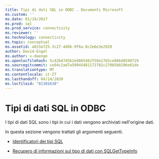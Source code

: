 ```yaml
---
title: Tipi di dati SQL in ODBC . Documenti Microsoft
ms.custom: ''
ms.date: 01/19/2017
ms.prod: sql
ms.prod_service: connectivity
ms.reviewer: ''
ms.technology: connectivity
ms.topic: conceptual
ms.assetid: a833a725-3c27-4d6b-9f6a-8c2e6e3e2920
author: David-Engel
ms.author: v-daenge
ms.openlocfilehash: 5c42b4745b2e9865462f58e17b5ce966d8598729
ms.sourcegitcommit: ce94c2ad7a50945481172782c270b5b0206e61de
ms.translationtype: MT
ms.contentlocale: it-IT
ms.lasthandoff: 04/14/2020
ms.locfileid: "81301638"
---
```

# <a name="sql-data-types-in-odbc"></a>Tipi di dati SQL in ODBC
I tipi di dati SQL sono i tipi in cui i dati vengono archiviati nell'origine dati.  
  
 In questa sezione vengono trattati gli argomenti seguenti.  
  
-   [Identificatori dei tipi SQL](../../../odbc/reference/develop-app/sql-type-identifiers.md)  
  
-   [Recupero di informazioni sul tipo di dati con SQLGetTypeInfo](../../../odbc/reference/develop-app/retrieving-data-type-information-with-sqlgettypeinfo.md)
